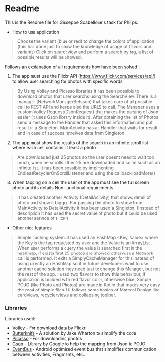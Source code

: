 # Readme

This is the Readme file for Giuseppe Scabellone's task for Philips.

- How to use application
> Choose the variant (blue or red) to change the colors of application 
>(this has done just to show the knowledge of usage of flavors and variants)
> Click on searchview and perform a search by tag, a list of possible results will be showed.

Follows an explanation of all requirements how have been solved :

1. The app must use the Flickr API (https://www.flickr.com/services/api/) to allow user searching for photos with specific words
> By Using Volley and Picasso libraries it has been possible to download photos that user searchs using the SearchView.
> There is a manager (NetworkManagerBetsson) that takes care of all possible call to REST API and keeps also the URLS to call.
The Manager uses a custom Volley Request(GsonRequest) that makes the parsing of Json easier (it uses Gson library inside it). After obtaining the list of Photos send a message to the Handler that asked this information and put result in a Singleton.
MainActivity has an Handler that waits for result and in case of success retreives data from Singleton.

2. The app must show the results of the search in an infinite scroll list where each cell contains at least a photo
> Are downloaded just 25 photos so the user doesnt need to wait too much, when he scrolls other 25 are downloaded and so on such as an infinite list.
It has been possible by implmenting EndlessRecyclerOnScrollListener and using the callback loadMore()

3. When tapping on a cell the user of the app must see the full screen photo and its details
  Non-functional requirements
>It has created another Activity (DetailActivity) that shows detail of photo and show it bigger. For passing the photo to show from MainActivity to DetailActivity it has been used a Singleton. (Instead of description it has used the secret value of photo but it could be used another service of Flickr)

- Other nice features
>Simple caching system: it has used an HashMap <Key, Value> where the Key is the tag requested by user and the Value is an ArrayList <Photo>. When user performs a query the value is searched first in the hashmap, if exists first 25 photos are showed otherwise a Network call is performed. It exits a SimplyCacheManager for this instead of using directly an HashMap so if in future developers want to use another cache solution they need just to change this Manager, but not the rest of the app.
>I used two flavors to show this behaviour, if application is builded with red flavor color, otherwise blue.
>Simple POJO (like Photo and Photos) are made in Kotlin that makes very easy the read of simple files.
>UI follows some basics of Material Design like cardviews, recyclerviews and collapsing toolbar.
 
### Libraries

Libraries used:

* [Volley] - For download data by Flickr
* [Butterknife] - A solution by Jake Wharton to simplify the code
* [Picasso] - For downloading photos
* [Gson] - Library by Google to help the mapping from Json to POJO
* [EventBus] - Android optimized event bus that simplifies communication between Activities, Fragments, etc...
 
 [Volley]: <https://github.com/mcxiaoke/android-volley>
 [Butterknife]: <https://github.com/JakeWharton/butterknife>
 [Picasso]: <http://square.github.io/picasso/>
 [Gson]: <https://github.com/google/gson>
 [EventBus]: <https://github.com/greenrobot/EventBus>

   


